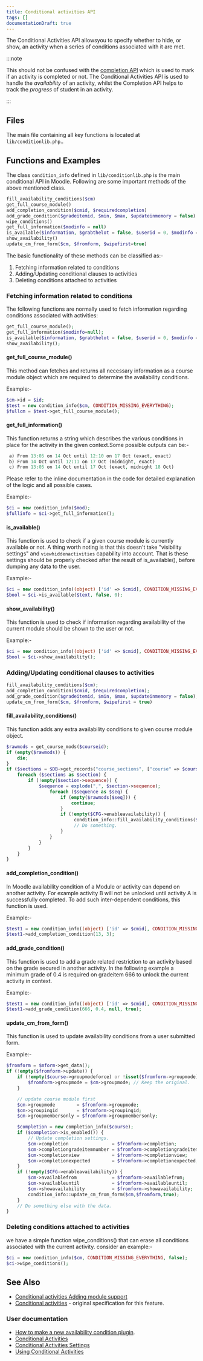 ```yaml
---
title: Conditional activities API
tags: []
documentationDraft: true
---
```


The Conditional Activities API allowsyou to specify whether to hide, or show, an activity when a series of conditions associated with it are met.

:::note

This should not be confused with the [completion API](../activitycompletion/index.md) which is used to mark if an activity is completed or not. The Conditional Activities API is used to handle the _availability_ of an activity, whilst the Completion API helps to track the _progress_ of student in an activity.

:::

## Files

The main file containing all key functions is located at `lib/conditionlib.php`..

## Functions and Examples

The class `condition_info` defined in `lib/conditionlib.php` is the main conditional API in Moodle. Following are some important methods of the above mentioned class.

```php
fill_availability_conditions($cm)
get_full_course_module()
add_completion_condition($cmid, $requiredcompletion)
add_grade_condition($gradeitemid, $min, $max, $updateinmemory = false)
wipe_conditions()
get_full_information($modinfo = null)
is_available($information, $grabthelot = false, $userid = 0, $modinfo = null)
show_availability()
update_cm_from_form($cm, $fromform, $wipefirst=true)
```

The basic functionality of these methods can be classified as:-

1. Fetching information related to conditions
1. Adding/Updating conditional clauses to activities
1. Deleting conditions attached to activities

### Fetching information related to conditions

The following functions are normally used to fetch information regarding conditions associated with activities:

```php
get_full_course_module();
get_full_information($modinfo=null);
is_available($information, $grabthelot = false, $userid = 0, $modinfo = null);
show_availability();
```

#### get_full_course_module()

This method can fetches and returns all necessary information as a course module object which are required to determine the availability conditions.

Example:-

```php
$cm->id = $id;
$test = new condition_info($cm, CONDITION_MISSING_EVERYTHING);
$fullcm = $test->get_full_course_module();
```

#### get_full_information()

This function returns a string which describes the various conditions in place for the activity in the given context.Some possible outputs can be:-

```php
 a) From 13:05 on 14 Oct until 12:10 on 17 Oct (exact, exact)
 b) From 14 Oct until 12:11 on 17 Oct (midnight, exact)
 c) From 13:05 on 14 Oct until 17 Oct (exact, midnight 18 Oct)
```

Please refer to the inline documentation in the code for detailed explanation of the logic and all possible cases.

Example:-

```php
$ci = new condition_info($mod);
$fullinfo = $ci->get_full_information();
```

#### is_available()

This function is used to check if a given course module is currently available or not. A thing worth noting is that this doesn't take "visibility settings" and `viewhiddenactivities` capability into account. That is these settings should be properly checked after the result of is_available(), before dumping any data to the user.

Example:-

```php
$ci = new condition_info((object) ['id' => $cmid], CONDITION_MISSING_EVERYTHING);
$bool = $ci->is_available($text, false, 0);
```

#### show_availability()

This function is used to check if information regarding availability of the current module should be shown to the user or not.

Example:-

```php
$ci = new condition_info((object) ['id' => $cmid], CONDITION_MISSING_EVERYTHING);
$bool = $ci->show_availability();
```

### Adding/Updating conditional clauses to activities

```php
fill_availability_conditions($cm);
add_completion_condition($cmid, $requiredcompletion);
add_grade_condition($gradeitemid, $min, $max, $updateinmemory = false);
update_cm_from_form($cm, $fromform, $wipefirst = true)
```

#### fill_availability_conditions()

This function adds any extra availability conditions to given course module object.

```php
$rawmods = get_course_mods($courseid);
if (empty($rawmods)) {
    die;
}
if ($sections = $DB->get_records("course_sections", ["course" => $courseid], "section ASC")) {
    foreach ($sections as $section) {
        if (!empty($section->sequence)) {
            $sequence = explode(",", $section->sequence);
                foreach ($sequence as $seq) {
                    if (empty($rawmods[$seq])) {
                        continue;
                    }
                    if (!empty($CFG->enableavailability)) {
                         condition_info::fill_availability_conditions($rawmods[$seq]);
                         // Do something.
                    }
                }
            }
        }
    }
}
```

#### add_completion_condition()

In Moodle availability condition of a Module or activity can depend on another activity. For example activity B will not be unlocked until activity A is successfully completed. To add such inter-dependent conditions, this function is used.

Example:-

```php
$test1 = new condition_info((object) ['id' => $cmid], CONDITION_MISSING_EVERYTHING);
$test1->add_completion_condition(13, 3);
```

#### add_grade_condition()

This function is used to add a grade related restriction to an activity based on the grade secured in another activity. In the following example a minimum grade of 0.4 is required on gradeitem 666 to unlock the current activity in context.

Example:-

```php
$test1 = new condition_info((object) ['id' => $cmid], CONDITION_MISSING_EVERYTHING);
$test1->add_grade_condition(666, 0.4, null, true);
```

#### update_cm_from_form()

This function is used to update availability conditions from a user submitted form.

Example:-

```php
$fromform = $mform->get_data();
if (!empty($fromform->update)) {
    if (!empty($course->groupmodeforce) or !isset($fromform->groupmode)) {
        $fromform->groupmode = $cm->groupmode; // Keep the original.
    }

    // update course module first
    $cm->groupmode        = $fromform->groupmode;
    $cm->groupingid       = $fromform->groupingid;
    $cm->groupmembersonly = $fromform->groupmembersonly;

    $completion = new completion_info($course);
    if ($completion->is_enabled()) {
        // Update completion settings.
        $cm->completion                = $fromform->completion;
        $cm->completiongradeitemnumber = $fromform->completiongradeitemnumber;
        $cm->completionview            = $fromform->completionview;
        $cm->completionexpected        = $fromform->completionexpected;
    }
    if (!empty($CFG->enableavailability)) {
        $cm->availablefrom             = $fromform->availablefrom;
        $cm->availableuntil            = $fromform->availableuntil;
        $cm->showavailability          = $fromform->showavailability;
        condition_info::update_cm_from_form($cm,$fromform,true);
    }
    // Do something else with the data.
}
```

### Deleting conditions attached to activities

we have a simple function wipe_conditions() that can erase all conditions associated with the current activity.
consider an example:-

```php
$ci = new condition_info($cm, CONDITION_MISSING_EVERYTHING, false);
$ci->wipe_conditions();
```

## See Also

- [Conditional activities Adding module support](https://docs.moodle.org/dev/Conditional_activities_Adding_module_support)
- [Conditional activities](https://docs.moodle.org/dev/Conditional_activities) - original specification for this feature.

### User documentation

- [How to make a new availability condition plugin](../../plugintypes/availability/index.md).
- [Conditional Activities](https://docs.moodle.org/en/Conditional_activities)
- [Conditional Activities Settings](https://docs.moodle.org/en/Conditional_activities_settings)
- [Using Conditional Activities](https://docs.moodle.org/en/Using_Conditional_activities)

